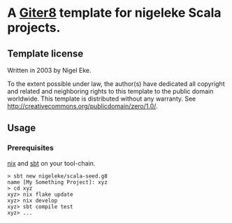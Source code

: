 # A [Giter8][g8] template for nigeleke Scala projects.

## Template license

Written in 2003 by Nigel Eke.

To the extent possible under law, the author(s) have dedicated all copyright and related
and neighboring rights to this template to the public domain worldwide.
This template is distributed without any warranty. See <http://creativecommons.org/publicdomain/zero/1.0/>.

## Usage

### Prerequisites

[nix](https://nixos.org/) and [sbt](https://www.scala-sbt.org/) on your tool-chain.

```
> sbt new nigeleke/scala-seed.g8
name [My Something Project]: xyz
> cd xyz
xyz> nix flake update
xyz> nix develop
xyz> sbt compile test
xyz> ...
```

[g8]: http://www.foundweekends.org/giter8/

